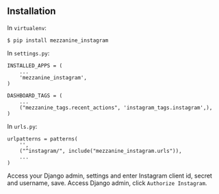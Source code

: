 ## Installation

In `virtualenv`:

```
$ pip install mezzanine_instagram
```

In `settings.py`:

```
INSTALLED_APPS = (
    ...
    'mezzanine_instagram',
)

DASHBOARD_TAGS = (
    ...
    ("mezzanine_tags.recent_actions", 'instagram_tags.instagram',),
)
```

In `urls.py`:

```
urlpatterns = patterns(
    '',
    ("^instagram/", include("mezzanine_instagram.urls")),
    ...
)
```

Access your Django admin, settings and enter Instagram client id, secret and username, save. Access Django admin, click `Authorize Instagram`.
